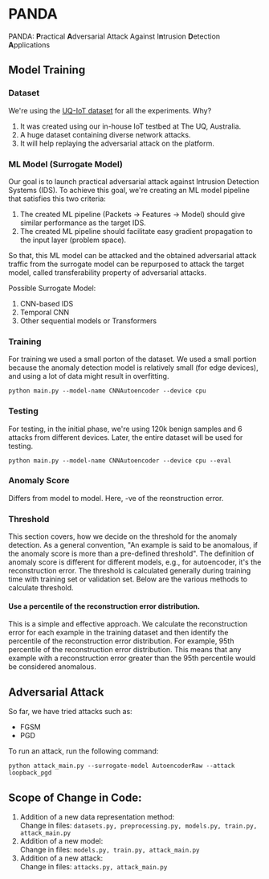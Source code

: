 # PANDA
PANDA: **P**ractical **A**dversarial Attack Against I**n**trusion **D**etection **A**pplications

## Model Training
### Dataset
We're using the [UQ-IoT dataset](https://espace.library.uq.edu.au/view/UQ:17b44bb) for all the experiments. Why?
1. It was created using our in-house IoT testbed at The UQ, Australia.
2. A huge dataset containing diverse network attacks.
3. It will help replaying the adversarial attack on the platform.

### ML Model (Surrogate Model)
Our goal is to launch practical adversarial attack against Intrusion Detection Systems (IDS). To achieve this goal, we're creating an ML model pipeline that satisfies this two criteria:
1. The created ML pipeline (Packets -> Features -> Model) should give similar performance as the target IDS.
2. The created ML pipeline should facilitate easy gradient propagation to the input layer (problem space).

So that, this ML model can be attacked and the obtained adversarial attack traffic from the surrogate model can be repurposed to attack the target model, called transferability property of adversarial attacks.

Possible Surrogate Model:
1. CNN-based IDS
2. Temporal CNN
3. Other sequential models or Transformers

### Training
For training we used a small porton of the dataset. We used a small portion because the anomaly detection model is relatively small (for edge devices), and using a lot of data might result in overfitting.

```python main.py --model-name CNNAutoencoder --device cpu```

### Testing
For testing, in the initial phase, we're using 120k benign samples and 6 attacks from different devices. Later, the entire dataset will be used for testing.

```python main.py --model-name CNNAutoencoder --device cpu --eval```

### Anomaly Score
Differs from model to model. Here, -ve of the reonstruction error.

### Threshold
This section covers, how we decide on the threshold for the anomaly detection. As a general convention, "An example is said to be anomalous, if the anomaly score is more than a pre-defined threshold". The definition of anomaly score is different for different models, e.g., for autoencoder, it's the reconstruction error. The threshold is calculated generally during training time with training set or validation set. Below are the various methods to calculate threshold.

#### Use a percentile of the reconstruction error distribution.
This is a simple and effective approach. We calculate the reconstruction error for each example in the training dataset and then identify the percentile of the reconstruction error distribution. For example, 95th percentile of the reconstruction error distribution. This means that any example with a reconstruction error greater than the 95th percentile would be considered anomalous.

## Adversarial Attack
So far, we have tried attacks such as:
- FGSM
- PGD

To run an attack, run the following command:

```python attack_main.py --surrogate-model AutoencoderRaw --attack loopback_pgd```

## Scope of Change in Code:
1. Addition of a new data representation method:\
    Change in files:
    ```datasets.py, preprocessing.py, models.py, train.py, attack_main.py```
2. Addition of a new model:\
    Change in files:
    ```models.py, train.py, attack_main.py```
3. Addition of a new attack:\
    Change in files:
    ```attacks.py, attack_main.py```
